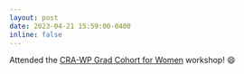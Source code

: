 ```yaml
---
layout: post
date: 2023-04-21 15:59:00-0400
inline: false
---
```


Attended the [CRA-WP Grad Cohort for Women](https://cra.org/cra-wp/grad-cohort-for-women/) workshop! :smile:
